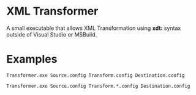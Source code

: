 # XML Transformer
A small executable that allows XML Transformation using **xdt:** syntax outside of Visual Studio or MSBuild.

# Examples
`Transformer.exe Source.config Transform.config Destination.config`

`Transformer.exe Source.config Transform.*.config Destination.config`